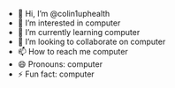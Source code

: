 - 👋 Hi, I’m @colin1uphealth
- 👀 I’m interested in computer
- 🌱 I’m currently learning computer
- 💞️ I’m looking to collaborate on computer
- 📫 How to reach me computer
- 😄 Pronouns: computer
- ⚡ Fun fact: computer
